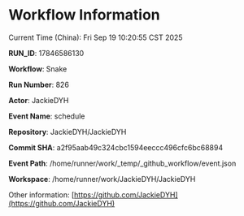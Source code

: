 # Workflow Information

Current Time (China): Fri Sep 19 10:20:55 CST 2025  

**RUN_ID**: 17846586130  

**Workflow**: Snake  

**Run Number**: 826  

**Actor**: JackieDYH  

**Event Name**: schedule  

**Repository**: JackieDYH/JackieDYH  

**Commit SHA**: a2f95aab49c324cbc1594eeccc496cfc6bc68894  

**Event Path**: /home/runner/work/_temp/_github_workflow/event.json  

**Workspace**: /home/runner/work/JackieDYH/JackieDYH  

Other information: [https://github.com/JackieDYH](https://github.com/JackieDYH)
